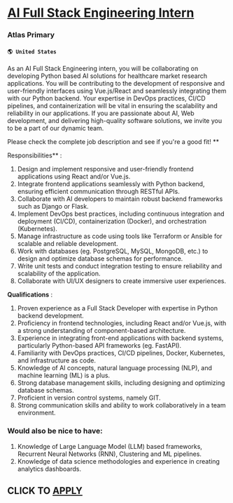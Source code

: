 # [AI Full Stack Engineering Intern](https://www.remotewlb.com/apply/ai-full-stack-engineering-intern)  
### Atlas Primary  
#### `🌎 United States`  

As an AI Full Stack Engineering intern, you will be collaborating on developing Python based AI solutions for healthcare market research applications. You will be contributing to the development of responsive and user-friendly interfaces using Vue.js/React and seamlessly integrating them with our Python backend. Your expertise in DevOps practices, CI/CD pipelines, and containerization will be vital in ensuring the scalability and reliability in our applications. If you are passionate about AI, Web development, and delivering high-quality software solutions, we invite you to be a part of our dynamic team.  
  
Please check the complete job description and see if you're a good fit! **  
  
Responsibilities** :

  1. Design and implement responsive and user-friendly frontend applications using React and/or Vue.js.
  2. Integrate frontend applications seamlessly with Python backend, ensuring efficient communication through RESTful APIs. 
  3. Collaborate with AI developers to maintain robust backend frameworks such as Django or Flask. 
  4. Implement DevOps best practices, including continuous integration and deployment (CI/CD), containerization (Docker), and orchestration (Kubernetes). 
  5. Manage infrastructure as code using tools like Terraform or Ansible for scalable and reliable development. 
  6. Work with databases (eg. PostgreSQL, MySQL, MongoDB, etc.) to design and optimize database schemas for performance. 
  7. Write unit tests and conduct integration testing to ensure reliability and scalability of the application.
  8. Collaborate with UI/UX designers to create immersive user experiences. 

**Qualifications** :

  1. Proven experience as a Full Stack Developer with expertise in Python backend development. 
  2. Proficiency in frontend technologies, including React and/or Vue.js, with a strong understanding of component-based architecture. 
  3. Experience in integrating front-end applications with backend systems, particularly Python-based API frameworks (eg. FastAPI). 
  4. Familiarity with DevOps practices, CI/CD pipelines, Docker, Kubernetes, and infrastructure as code.
  5. Knowledge of AI concepts, natural language processing (NLP), and machine learning (ML) is a plus. 
  6. Strong database management skills, including designing and optimizing database schemas. 
  7. Proficient in version control systems, namely GIT. 
  8. Strong communication skills and ability to work collaboratively in a team environment. 

### Would also be nice to have:

  1. Knowledge of Large Language Model (LLM) based frameworks, Recurrent Neural Networks (RNN), Clustering and ML pipelines. 
  2. Knowledge of data science methodologies and experience in creating analytics dashboards.

  
## CLICK TO [APPLY](https://www.remotewlb.com/apply/ai-full-stack-engineering-intern)


